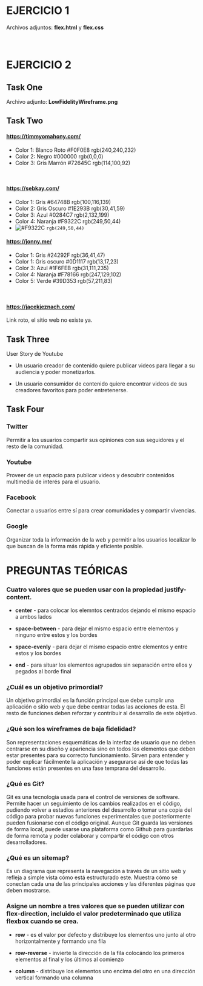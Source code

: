 # EJERCICIO 1
 
Archivos adjuntos: **flex.html** y **flex.css**
</br>
</br>
</br>
 
# EJERCICIO 2
 
## Task One

Archivo adjunto: **LowFidelityWireframe.png**
</br>
 
## Task Two
 
#### https://timmyomahony.com/
 
- Color 1: Blanco Roto #F0F0E8  rgb(240,240,232)
- Color 2: Negro #000000  rgb(0,0,0)
- Color 3: Gris Marrón #72645C  rgb(114,100,92)
</br> 
 
#### https://sebkay.com/
 
- Color 1: Gris #64748B  rgb(100,116,139)
- Color 2: Gris Oscuro #1E293B  rgb(30,41,59)
- Color 3: Azul  #0284C7  rgb(2,132,199)
- Color 4: Naranja  #F9322C  rgb(249,50,44)
- ![#F9322C](https://placehold.co/15x15/F9322C/F9322C.png) `rgb(249,50,44)`
 
#### https://jonny.me/
 
- Color 1:  Gris  #24292F  rgb(36,41,47)
- Color 1:  Gris oscuro  #0D1117  rgb(13,17,23)
- Color 3:  Azul  #1F6FEB  rgb(31,111,235)
- Color 4:  Naranja  #F78166  rgb(247,129,102)
- Color 5:  Verde  #39D353  rgb(57,211,83)
</br>
 
#### https://jacekjeznach.com/
 
Link roto, el sitio web no existe ya.
</br>

 
## Task Three
 
 User Story de Youtube
 
- Un usuario creador de contenido quiere publicar videos para llegar a su audiencia y poder monetizarlos.
 
- Un usuario consumidor de contenido quiere encontrar videos de sus creadores favoritos para poder entretenerse.
 
 
## Task Four
 
### Twitter

Permitir a los usuarios compartir sus opiniones con sus seguidores y el resto de la comunidad.
</br>


### Youtube

Proveer de un espacio para publicar videos y descubrir contenidos multimedia de interés para el usuario.
</br>

 
### Facebook

Conectar a usuarios entre sí para crear comunidades y compartir vivencias.
</br>

 
### Google

Organizar toda la información de la web y permitir a los usuarios localizar lo que buscan de la forma más rápida y eficiente posible.
</br>

 
# PREGUNTAS TEÓRICAS



### Cuatro valores que se pueden usar con la propiedad justify-content.

- **center** - para colocar los elemntos centrados dejando el mismo espacio a ambos lados 

- **space-between** - para dejar el mismo espacio entre elementos y ninguno entre estos y los bordes

- **space-evenly** - para dejar el mismo espacio entre elementos y entre estos y los bordes

- **end** - para situar los elementos agrupados sin separación entre ellos y pegados al borde final



### ¿Cuál es un objetivo primordial?

Un objetivo primordial es la función principal que debe cumplir una aplicación o sitio web y que debe centrar todas las acciones de esta. El resto de funciones deben reforzar y contribuir al desarrollo de este objetivo.
</br>



### ¿Qué son los wireframes de baja fidelidad?

Son representaciones esquemáticas de la interfaz de usuario que no deben centrarse en su diseño y apariencia sino en todos los elementos que deben  estar presentes para su correcto funcionamiento. Sirven para entender y poder explicar fácilmente la aplicación y asegurarse así de que todas las funciones están presentes en una fase temprana del desarrollo.
</br>



### ¿Qué es Git?

Git es una tecnología usada para el control de versiones de software. Permite hacer un seguimiento de los cambios realizados en el código, pudiendo volver a estadios anteriores del desarrollo o tomar una copia del código para probar nuevas funciones experimentales que posteriormente pueden fusionarse con el código original. Aunque Git guarda las versiones de forma local, puede usarse una plataforma como Github para guardarlas de forma remota y poder colaborar y compartir el código con otros desarrolladores.
</br>



### ¿Qué es un sitemap?

Es un diagrama que representa la navegación a través de un sitio web y refleja a simple vista cómo está estructurado este. Muestra cómo se conectan cada una de las principales acciones y las diferentes páginas que deben mostrarse.
</br>



### Asigne un nombre a tres valores que se pueden utilizar con flex-direction, incluido el valor predeterminado que utiliza flexbox cuando se crea.

- **row** - es el valor por defecto y distribuye los elementos uno junto al otro horizontalmente y formando una fila

- **row-reverse** - invierte la dirección de la fila colocándo los primeros elementos al final y los últimos al comienzo

- **column** - distribuye los elementos uno encima del otro en una dirección vertical formando una columna
